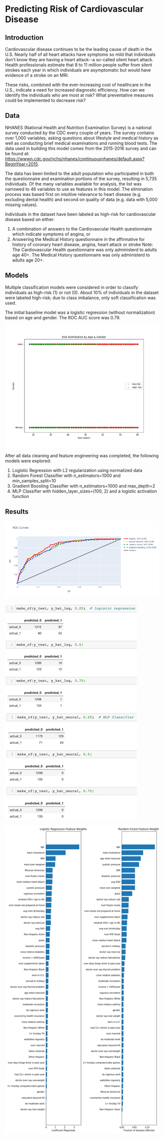 # Predicting Risk of Cardiovascular Disease

## Introduction

Cardiovascular disease continues to be the leading cause of death in the U.S.  Nearly half of all heart attacks have symptoms so mild that individuals don't know they are having a heart attack--a so-called silent heart attack.  Health professionals estimate that 8 to 11 million people suffer from silent strokes each year in which individuals are asymptomatic but would have evidence of a stroke on an MRI.

These risks, combined with the ever-increasing cost of healthcare in the U.S., indicate a need for increased diagnostic efficiency.  How can we identify the individuals who are most at risk?  What preventative measures could be implemented to decrease risk?

## Data

NHANES (National Health and Nutrition Examination Survey) is a naitonal survey conducted by the CDC every couple of years.  The survey contains over 1,000 variables, asking questions about lifestyle and medical history as well as conducting brief medical examinations and running blood tests.
The data used in building this model comes from the 2015-2016 survey and can be found at:  
https://wwwn.cdc.gov/nchs/nhanes/continuousnhanes/default.aspx?BeginYear=2015.

The data has been limited to the adult population who participated in both the questionnaire and examination portions of the survey, resulting in 5,735 individuals.  Of the many variables available for analysis, the list was narrowed to 46 variables to use as features in this model.  The elimination process was based first on intuitive relevance to heart disease (e.g. excluding dental health) and second on quality of data (e.g. data with 5,000 missing values).

Individuals in the dataset have been labeled as high-risk for cardiovascular disease based on either:

1. A combination of answers to the Cardiovascular Health questionnaire which indicate symptoms of angina, or
2. Answering the Medical History questionnaire in the affirmative for history of coronary heart disease, angina, heart attack or stroke 
Note: The Cardiovascular Health questionnaire was only administerd to adults age 40+.  The Medical History questionnaire was only administerd to adults age 20+.

## Models

Multiple classification models were considered in order to classify individuals as high-risk (1) or not (0).  About 10% of individuals in the dataset were labeled high-risk; due to class imbalance, only soft classification was used.

The initial baseline model was a logistic regression (without normalization) based on age and gender. The ROC AUC score was 0.79.

![Looking at label distribution based on age & gender](img/initial_model_dist.png)

After all data cleaning and feature engineering was completed, the following models were explored:

1. Logistic Regression with L2 regularization using normalized data
2. Random Forest Classifier with n_estimators=1000 and min_samples_split=10
3. Gradient Boosting Classifier with n_estimators=1000 and max_depth=2
4. MLP Classifier with hidden_layer_sizes=(100, 2) and a logistic activation function


## Results

![ROC curves for applied models](img/roc_comparison.png)


![Confusion matrices at different thresholds for logistic regression](img/log_cf.png) ![Confusion matrices at different thresholds for MLP Classifier](img/mlp_cf.png)




![Feature comparison between logistic and RF](img/feature_importance.png)
